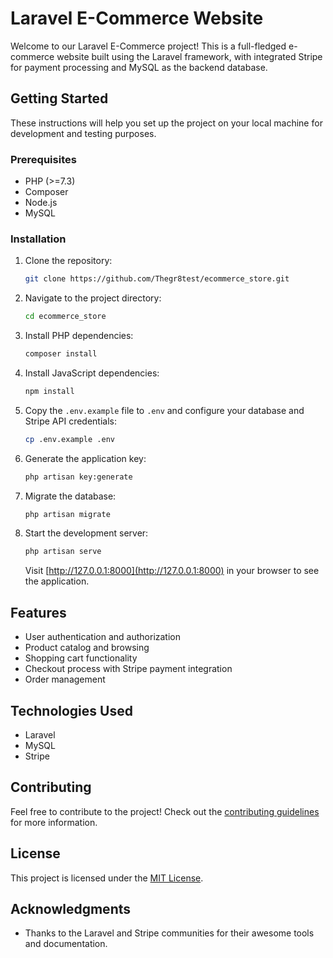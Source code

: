 # Laravel E-Commerce Website

Welcome to our Laravel E-Commerce project! This is a full-fledged e-commerce website built using the Laravel framework, with integrated Stripe for payment processing and MySQL as the backend database.

## Getting Started

These instructions will help you set up the project on your local machine for development and testing purposes.

### Prerequisites

- PHP (>=7.3)
- Composer
- Node.js
- MySQL

### Installation

1. Clone the repository:

   ```bash
   git clone https://github.com/Thegr8test/ecommerce_store.git
   ```

2. Navigate to the project directory:

   ```bash
   cd ecommerce_store
   ```

3. Install PHP dependencies:

   ```bash
   composer install
   ```

4. Install JavaScript dependencies:

   ```bash
   npm install
   ```

5. Copy the `.env.example` file to `.env` and configure your database and Stripe API credentials:

   ```bash
   cp .env.example .env
   ```

6. Generate the application key:

   ```bash
   php artisan key:generate
   ```

7. Migrate the database:

   ```bash
   php artisan migrate
   ```

8. Start the development server:

   ```bash
   php artisan serve
   ```

   Visit [http://127.0.0.1:8000](http://127.0.0.1:8000) in your browser to see the application.

## Features

- User authentication and authorization
- Product catalog and browsing
- Shopping cart functionality
- Checkout process with Stripe payment integration
- Order management

## Technologies Used

- Laravel
- MySQL
- Stripe

## Contributing

Feel free to contribute to the project! Check out the [contributing guidelines](CONTRIBUTING.md) for more information.

## License

This project is licensed under the [MIT License](LICENSE.md).

## Acknowledgments

- Thanks to the Laravel and Stripe communities for their awesome tools and documentation.
